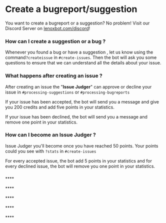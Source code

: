 # Create a bugreport/suggestion

You want to create a bugreport or a suggestion? No problem! Visit our Discord Server on  [lenoxbot.com/discord](https://t.co/dPliBxYY7O)!

 

### How can I create a suggestion or a bug ?

Whenever you found a bug or have a suggestion , let us know using  the command`?createissue` in `#create-issues`. Then the bot will ask you some questions to ensure that we can understand all the details about your issue.



### What  **happens after** creating an issue ?

After creating an issue the "**Issue Judger**" can approve or decline your issue in `#processing-suggestions` or `#processing-bugreports`

If your issue has been accepted, the bot will send you a message and give you 200 credits and add five points in your statistics.

If your issue has been declined, the bot will send you a message and remove one point in your statistics.



### How can I become an **Issue Judger ?**

Issue Judger you'll become once you have reached 50 points. Your points could you see with `?stats` in `#create-issues`

For every accepted issue, the bot add 5 points in your statistics and for every declined issue, the bot will remove you one point in your statistics.

### 

\*\*\*\*

\*\*\*\*

\*\*\*\*

\*\*\*\*

\*\*\*\*

